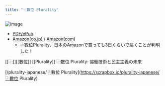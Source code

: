 ```yaml
---
title: "⿻數位 Plurality"
---
```


![image](https://scrapbox.io/files/666e1235609192001c3ac79f.png)
- [PDF/ePub](https://github.com/pluralitybook/plurality/releases/tag/latest)
- [Amazon(co.jp)](https://amzn.to/4bNnf8X) / [Amazon(com)](https://amzn.to/3K4UDvO)
    - ⿻數位Plurality、日本のAmazonで買っても3日くらいで届くことが判明した！


[[⿻]][[數位]] [[Plurality]]
⿻數位 Plurality: 協働技術と民主主義の未来

[/plurality-japanese/⿻數位 Plurality](https://scrapbox.io/plurality-japanese/⿻數位 Plurality)
